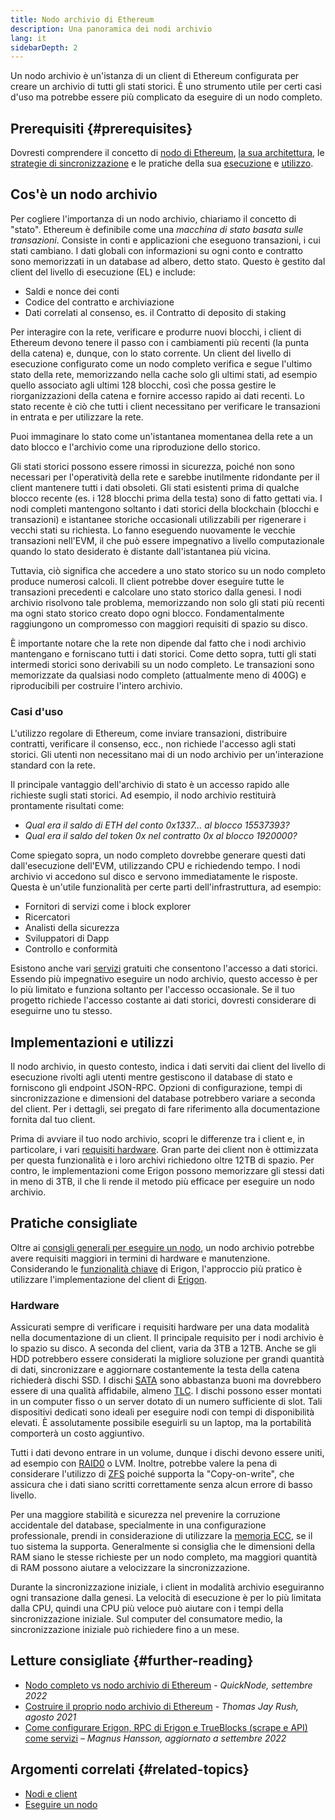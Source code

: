 ```yaml
---
title: Nodo archivio di Ethereum
description: Una panoramica dei nodi archivio
lang: it
sidebarDepth: 2
---
```


Un nodo archivio è un'istanza di un client di Ethereum configurata per creare un archivio di tutti gli stati storici. È uno strumento utile per certi casi d'uso ma potrebbe essere più complicato da eseguire di un nodo completo.

## Prerequisiti {#prerequisites}

Dovresti comprendere il concetto di [nodo di Ethereum](/developers/docs/nodes-and-clients/), [la sua architettura](/developers/docs/nodes-and-clients/node-architecture/), le [strategie di sincronizzazione](/developers/docs/nodes-and-clients/#sync-modes) e le pratiche della sua [esecuzione](/developers/docs/nodes-and-clients/run-a-node/) e [utilizzo](/developers/docs/apis/json-rpc/).

## Cos'è un nodo archivio

Per cogliere l'importanza di un nodo archivio, chiariamo il concetto di "stato". Ethereum è definibile come una _macchina di stato basata sulle transazioni_. Consiste in conti e applicazioni che eseguono transazioni, i cui stati cambiano. I dati globali con informazioni su ogni conto e contratto sono memorizzati in un database ad albero, detto stato. Questo è gestito dal client del livello di esecuzione (EL) e include:

- Saldi e nonce dei conti
- Codice del contratto e archiviazione
- Dati correlati al consenso, es. il Contratto di deposito di staking

Per interagire con la rete, verificare e produrre nuovi blocchi, i client di Ethereum devono tenere il passo con i cambiamenti più recenti (la punta della catena) e, dunque, con lo stato corrente. Un client del livello di esecuzione configurato come un nodo completo verifica e segue l'ultimo stato della rete, memorizzando nella cache solo gli ultimi stati, ad esempio quello associato agli ultimi 128 blocchi, così che possa gestire le riorganizzazioni della catena e fornire accesso rapido ai dati recenti. Lo stato recente è ciò che tutti i client necessitano per verificare le transazioni in entrata e per utilizzare la rete.

Puoi immaginare lo stato come un'istantanea momentanea della rete a un dato blocco e l'archivio come una riproduzione dello storico.

Gli stati storici possono essere rimossi in sicurezza, poiché non sono necessari per l'operatività della rete e sarebbe inutilmente ridondante per il client mantenere tutti i dati obsoleti. Gli stati esistenti prima di qualche blocco recente (es. i 128 blocchi prima della testa) sono di fatto gettati via. I nodi completi mantengono soltanto i dati storici della blockchain (blocchi e transazioni) e istantanee storiche occasionali utilizzabili per rigenerare i vecchi stati su richiesta. Lo fanno eseguendo nuovamente le vecchie transazioni nell'EVM, il che può essere impegnativo a livello computazionale quando lo stato desiderato è distante dall'istantanea più vicina.

Tuttavia, ciò significa che accedere a uno stato storico su un nodo completo produce numerosi calcoli. Il client potrebbe dover eseguire tutte le transazioni precedenti e calcolare uno stato storico dalla genesi. I nodi archivio risolvono tale problema, memorizzando non solo gli stati più recenti ma ogni stato storico creato dopo ogni blocco. Fondamentalmente raggiungono un compromesso con maggiori requisiti di spazio su disco.

È importante notare che la rete non dipende dal fatto che i nodi archivio mantengano e forniscano tutti i dati storici. Come detto sopra, tutti gli stati intermedi storici sono derivabili su un nodo completo. Le transazioni sono memorizzate da qualsiasi nodo completo (attualmente meno di 400G) e riproducibili per costruire l'intero archivio.

### Casi d'uso

L'utilizzo regolare di Ethereum, come inviare transazioni, distribuire contratti, verificare il consenso, ecc., non richiede l'accesso agli stati storici. Gli utenti non necessitano mai di un nodo archivio per un'interazione standard con la rete.

Il principale vantaggio dell'archivio di stato è un accesso rapido alle richieste sugli stati storici. Ad esempio, il nodo archivio restituirà prontamente risultati come:

- _Qual era il saldo di ETH del conto 0x1337... al blocco 15537393?_
- _Qual era il saldo del token 0x nel contratto 0x al blocco 1920000?_

Come spiegato sopra, un nodo completo dovrebbe generare questi dati dall'esecuzione dell'EVM, utilizzando CPU e richiedendo tempo. I nodi archivio vi accedono sul disco e servono immediatamente le risposte. Questa è un'utile funzionalità per certe parti dell'infrastruttura, ad esempio:

- Fornitori di servizi come i block explorer
- Ricercatori
- Analisti della sicurezza
- Sviluppatori di Dapp
- Controllo e conformità

Esistono anche vari [servizi](/developers/docs/nodes-and-clients/nodes-as-a-service/) gratuiti che consentono l'accesso a dati storici. Essendo più impegnativo eseguire un nodo archivio, questo accesso è per lo più limitato e funziona soltanto per l'accesso occasionale. Se il tuo progetto richiede l'accesso costante ai dati storici, dovresti considerare di eseguirne uno tu stesso.

## Implementazioni e utilizzi

Il nodo archivio, in questo contesto, indica i dati serviti dai client del livello di esecuzione rivolti agli utenti mentre gestiscono il database di stato e forniscono gli endpoint JSON-RPC. Opzioni di configurazione, tempi di sincronizzazione e dimensioni del database potrebbero variare a seconda del client. Per i dettagli, sei pregato di fare riferimento alla documentazione fornita dal tuo client.

Prima di avviare il tuo nodo archivio, scopri le differenze tra i client e, in particolare, i vari [requisiti hardware](/developers/docs/nodes-and-clients/run-a-node/#requirements). Gran parte dei client non è ottimizzata per questa funzionalità e i loro archivi richiedono oltre 12TB di spazio. Per contro, le implementazioni come Erigon possono memorizzare gli stessi dati in meno di 3TB, il che li rende il metodo più efficace per eseguire un nodo archivio.

## Pratiche consigliate

Oltre ai [consigli generali per eseguire un nodo](developers/docs/nodes-and-clients/run-a-node/), un nodo archivio potrebbe avere requisiti maggiori in termini di hardware e manutenzione. Considerando le [funzionalità chiave](https://github.com/ledgerwatch/erigon#key-features) di Erigon, l'approccio più pratico è utilizzare l'implementazione del client di [Erigon](/developers/docs/nodes-and-clients/#erigon).

### Hardware

Assicurati sempre di verificare i requisiti hardware per una data modalità nella documentazione di un client. Il principale requisito per i nodi archivio è lo spazio su disco. A seconda del client, varia da 3TB a 12TB. Anche se gli HDD potrebbero essere considerati la migliore soluzione per grandi quantità di dati, sincronizzare e aggiornare costantemente la testa della catena richiederà dischi SSD. I dischi [SATA](https://www.cleverfiles.com/help/sata-hard-drive.html) sono abbastanza buoni ma dovrebbero essere di una qualità affidabile, almeno [TLC](https://blog.synology.com/tlc-vs-qlc-ssds-what-are-the-differences). I dischi possono esser montati in un computer fisso o un server dotato di un numero sufficiente di slot. Tali dispositivi dedicati sono ideali per eseguire nodi con tempi di disponibilità elevati. È assolutamente possibile eseguirli su un laptop, ma la portabilità comporterà un costo aggiuntivo.

Tutti i dati devono entrare in un volume, dunque i dischi devono essere uniti, ad esempio con [RAID0](https://en.wikipedia.org/wiki/Standard_RAID_levels#RAID_0) o LVM. Inoltre, potrebbe valere la pena di considerare l'utilizzo di [ZFS](https://en.wikipedia.org/wiki/ZFS) poiché supporta la "Copy-on-write", che assicura che i dati siano scritti correttamente senza alcun errore di basso livello.

Per una maggiore stabilità e sicurezza nel prevenire la corruzione accidentale del database, specialmente in una configurazione professionale, prendi in considerazione di utilizzare la [memoria ECC](https://en.wikipedia.org/wiki/ECC_memory), se il tuo sistema la supporta. Generalmente si consiglia che le dimensioni della RAM siano le stesse richieste per un nodo completo, ma maggiori quantità di RAM possono aiutare a velocizzare la sincronizzazione.

Durante la sincronizzazione iniziale, i client in modalità archivio eseguiranno ogni transazione dalla genesi. La velocità di esecuzione è per lo più limitata dalla CPU, quindi una CPU più veloce può aiutare con i tempi della sincronizzazione iniziale. Sul computer del consumatore medio, la sincronizzazione iniziale può richiedere fino a un mese.

## Letture consigliate {#further-reading}

- [Nodo completo vs nodo archivio di Ethereum](https://www.quicknode.com/guides/infrastructure/ethereum-full-node-vs-archive-node) - _QuickNode, settembre 2022_
- [Costruire il proprio nodo archivio di Ethereum](https://tjayrush.medium.com/building-your-own-ethereum-archive-node-72c014affc09) - _Thomas Jay Rush, agosto 2021_
- [Come configurare Erigon, RPC di Erigon e TrueBlocks (scrape e API) come servizi](https://magnushansson.xyz/blog_posts/crypto_defi/2022-01-10-Erigon-Trueblocks) _– Magnus Hansson, aggiornato a settembre 2022_

## Argomenti correlati {#related-topics}

- [ Nodi e client](/developers/docs/nodes-and-clients/)
- [Eseguire un nodo](/developers/docs/nodes-and-clients/run-a-node/)

